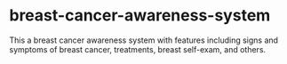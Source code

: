 # breast-cancer-awareness-system
This a breast cancer awareness system with features including signs and symptoms of breast cancer, treatments, breast self-exam, and others.
